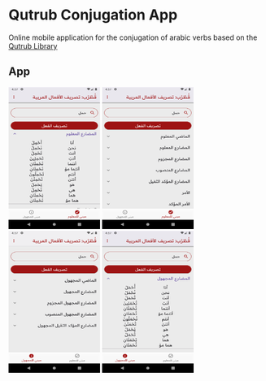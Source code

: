 # Qutrub Conjugation App

Online mobile application for the conjugation of arabic verbs based on the [Qutrub Library](https://github.com/linuxscout/qutrub)

## App

<img src="/assets/img1.png" alt="screenshoot" width="180" height="280" title="">
<img src="/assets/img2.png" alt="screenshoot" width="180" height="280" title="">
<img src="/assets/img3.png" alt="screenshoot" width="180" height="280" title="">
<img src="/assets/img4.png" alt="screenshoot" width="180" height="280" title="">